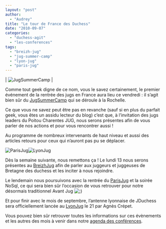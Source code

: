 ```yaml
---
layout: "post"
author: 
  - "Audrey"
title: "Le tour de France des Duchess"
date: "2010-09-07"
categories: 
  - "duchess-agit"
  - "les-conferences"
tags: 
  - "breizh-jug"
  - "jug-summer-camp"
  - "lyon-jug"
  - "paris-jug"
---
```


| ![JugSummerCamp](http://sites.google.com/site/jugsummercamp/_/rsrc/1277136095510/config/customLogo.gif?revision=23) |

Comme tout geek digne de ce nom, vous le savez certainement, le premier événement de la rentrée des jugs en France aura lieu ce vendredi : il s’agit bien sûr du [JugSummerCamp](http://www.jugsummercamp.org/) qui se déroule à la Rochelle.

Ce que vous ne savez peut être pas en revanche (sauf si en plus du parfait geek, vous êtes un assidu lecteur du blog) c’est que, à l’invitation des jugs leaders du Poitou Charentes JUG, nous serons présentes afin de vous parler de nos actions et pour vous rencontrer aussi !

Au programme de nombreux intervenants de haut niveau et aussi des articles retours pour ceux qui n’auront pas pu se déplacer.

![ParisJug](/assets/2010/09/2010-09-07-le-tour-de-france-des-duchess/logoparisjugnvlleversion.jpg)![LyonJug](/assets/2010/09/2010-09-07-le-tour-de-france-des-duchess/logo200x70.jpeg)

Dès la semaine suivante, nous remettons ça ! Le lundi 13 nous serons présentes au [BreizhJug](http://www.breizhjug.org/) afin de parler aux juggeurs et juggeuses de Bretagne des duchess et les inciter à nous rejoindre.

Le lendemain nous poursuivons avec la rentrée du [ParisJug](http://www.parisjug.org/xwiki/bin/view/Main/WebHome) et la soirée NoSql, ce qui sera bien sûr l’occasion de vous retrouver pour notre désormais traditionnel Avant Jug ![;)](http://jduchess.org/duchess-france/wp-includes/images/smilies/icon_wink.gif)

Et pour finir avec le mois de septembre, l’antenne lyonnaise de JDuchess sera officiellement lancée au [LyonJug](http://www.lyonjug.org/bin/view/Main/) le 21 par Agnès Crépet.

Vous pouvez bien sûr retrouver toutes les informations sur ces évènements et les autres des mois à venir dans notre [agenda des conférences](https://www.google.com/calendar/embed?showCalendars=0&showTz=0&height=600&wkst=1&bgcolor=%23FFFFFF&src=qde8vmooe48vsm1ma3i9je88q8%40group.calendar.google.com&color=%23A32929&src=fr.french%23holiday%40group.v.calendar.google.com).
